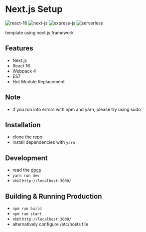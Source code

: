 # Next.js Setup 

![react-16](https://img.shields.io/badge/v16.8-React-blue.svg)
![next-js](https://img.shields.io/badge/v8.0-NextJS-brightgreen.svg)
![express-js](https://img.shields.io/badge/v4.16-Express-lightgrey.svg)
![serverless](https://img.shields.io/badge/-serverless-red.svg)

template using next.js framework 

## Features

* Next.js
* React 16
* Webpack 4
* ES7
* Hot Module Replacement

## Note
* if you run into errors with npm and yarn, please try using sudo 

## Installation

* clone the repo
* install dependencies with `yarn`

## Development

* read the [docs](https://github.com/zeit/next.js)
* `yarn run dev`
* visit `http://localhost:3000/`

## Building & Running Production

* `npm run build`
* `npm run start`
* visit `http://localhost:3000/`
* alternatively configure /etc/hosts file
